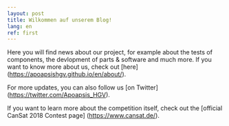 ```yaml
---
layout: post
title: Wilkommen auf unserem Blog!
lang: en
ref: first
---
```


Here you will find news about our project, for example about the tests of components,
the devlopment of parts & software and much more.
If you want to know more about us, check out [here] (https://apoapsishgv.github.io/en/about/).

For more updates, you can also follow us [on Twitter] (https://twitter.com/Apoapsis_HGV).

If you want to learn more about the competition itself, check out the [official CanSat 2018 Contest page] (https://www.cansat.de/).
